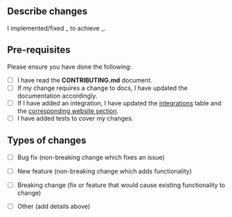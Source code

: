 ## Describe changes
I implemented/fixed _ to achieve _.

## Pre-requisites
Please ensure you have done the following:
- [ ] I have read the **CONTRIBUTING.md** document.
- [ ] If my change requires a change to docs, I have updated the documentation accordingly.
- [ ] If I have added an integration, I have updated the [integrations](https://docs.zenml.io/stacks-and-components/component-guide) table and the [corresponding website section](https://zenml.io/integrations).
- [ ] I have added tests to cover my changes.

## Types of changes
<!--- What types of changes does your code introduce? Put an `x` in all the boxes that apply: -->
- [ ] Bug fix (non-breaking change which fixes an issue)
- [ ] New feature (non-breaking change which adds functionality)
- [ ] Breaking change (fix or feature that would cause existing functionality to change)
- [ ] Other (add details above)


